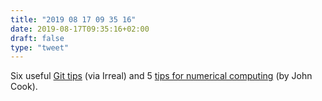 ```yaml
---
title: "2019 08 17 09 35 16"
date: 2019-08-17T09:35:16+02:00
draft: false
type: "tweet"
---
```

Six useful [Git tips](https://increment.com/open-source/more-productive-git/) (via Irreal) and 5 [tips for numerical computing](https://www.codeproject.com/Articles/29637/Five-Tips-for-Floating-Point-Programming) (by John Cook).
